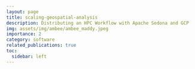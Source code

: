 ```yaml
---
layout: page
title: scaling-geospatial-analysis
description: Distributing an HPC Workflow with Apache Sedona and GCP
img: assets/img/ambee/ambee_maddy.jpeg
importance: 2
category: software 
related_publications: true
toc: 
  sidebar: left
---
```


